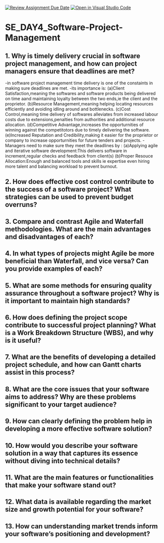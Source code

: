 [![Review Assignment Due Date](https://classroom.github.com/assets/deadline-readme-button-22041afd0340ce965d47ae6ef1cefeee28c7c493a6346c4f15d667ab976d596c.svg)](https://classroom.github.com/a/9pw6JKcu)
[![Open in Visual Studio Code](https://classroom.github.com/assets/open-in-vscode-2e0aaae1b6195c2367325f4f02e2d04e9abb55f0b24a779b69b11b9e10269abc.svg)](https://classroom.github.com/online_ide?assignment_repo_id=18445060&assignment_repo_type=AssignmentRepo)
# SE_DAY4_Software-Project-Management
## 1. Why is timely delivery crucial in software project management, and how can project managers ensure that deadlines are met?
-in software project management time delivery is one of the constaints in making sure deadlines are met.
-its importance is:
  (a)Client Satisfaction,meaning the softwares and software products being delivered on time aand maintaining loyalty between the two ends,ie the client and the proprietor.
  (b)Resource Management,meaning helping locating resources efficiently and avoiding idling around and bottlenecks.
  (c)Cost Control,meaning time delivery of softwares alleviates from increased labour costs due to extensions,penalties from authorities and additional resource allocation.
  (d)Competitive Advantage,increases the opporturnities of winning against the competitotors due to timely delivering the software.
  (e)Increased Reputation and Credibility,making it easier for the proprietor or company to increase opporturnities for future tenders and projects.
-Managers need to make sure they meet the deadlines by :
  (a)Applying agile and iterative software development:This delivers software in increment,regular checks and feedback from client(s)
  (b)Proper Resouce Allocation:Enough and balanced tools and skills ie expertise even hiring more talent and balancing workload to prevent burnout.
  
  
## 2. How does effective cost control contribute to the success of a software project? What strategies can be used to prevent budget overruns?
## 3. Compare and contrast Agile and Waterfall methodologies. What are the main advantages and disadvantages of each?
## 4. In what types of projects might Agile be more beneficial than Waterfall, and vice versa? Can you provide examples of each?
## 5. What are some methods for ensuring quality assurance throughout a software project? Why is it important to maintain high standards?
## 6. How does defining the project scope contribute to successful project planning? What is a Work Breakdown Structure (WBS), and why is it useful?
## 7. What are the benefits of developing a detailed project schedule, and how can Gantt charts assist in this process?
## 8. What are the core issues that your software aims to address? Why are these problems significant to your target audience?
## 9. How can clearly defining the problem help in developing a more effective software solution?
## 10. How would you describe your software solution in a way that captures its essence without diving into technical details?
## 11. What are the main features or functionalities that make your software stand out?
## 12. What data is available regarding the market size and growth potential for your software?
## 13. How can understanding market trends inform your software’s positioning and development?

